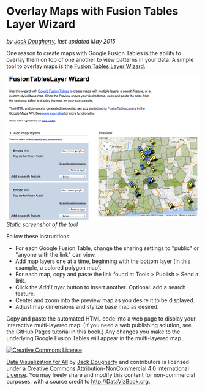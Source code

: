 # Overlay Maps with Fusion Tables Layer Wizard

*by [Jack Dougherty](introduction/who.md), last updated May 2015*

One reason to create maps with Google Fusion Tables is the ability to overlay them on top of one another to view patterns in your data. A simple tool to overlay maps is the [Fusion Tables Layer Wizard](http://fusion-tables-api-samples.googlecode.com/svn/trunk/FusionTablesLayerWizard/src/index.html).

![](FusionTablesLayerWizard.png)
*Static screenshot of the tool*

Follow these instructions:

- For each Google Fusion Table, change the sharing settings to "public" or "anyone with the link" can view.
- Add map layers one at a time, beginning with the bottom layer (in this example, a colored polygon map).
- For each map, copy and paste the link found at Tools > Publish > Send a link.
- Click the *Add Layer* button to insert another. Optional: add a search feature.
- Center and zoom into the preview map as you desire it to be displayed.
- Adjust map dimensions and stylize base map as desired.

Copy and paste the automated HTML code into a web page to display your interactive multi-layered map. (If you need a web publishing solution, see the GitHub Pages tutorial in this book.) Any changes you make to the underlying Google Fusion Tables will appear in the multi-layered map.

<a rel="license" href="http://creativecommons.org/licenses/by-nc/4.0/"><img alt="Creative Commons License" style="border-width:0" src="https://i.creativecommons.org/l/by-nc/4.0/88x31.png" /></a>

[Data Visualization for All](http://datavizbook.org)
by [Jack Dougherty](http://bit.ly/jackdougherty)
and contributors is licensed under a [Creative Commons Attribution-NonCommercial 4.0 International License](http://creativecommons.org/licenses/by-nc/4.0).
You may freely share and modify this content for non-commercial purposes, with a source credit to http://DataVizBook.org.